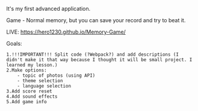 It's my first advanced application.

Game - Normal memory, but you can save your record and try to beat it.

LIVE: https://hero1230.github.io/Memory-Game/

Goals:

    1.!!!IMPORTANT!!! Split code (?Webpack?) and add descriptions (I didn't make it that way because I thought it will be small project. I learned my lesson.) 
    2.Make options:
        - topic of photos (using API)
        - theme selection
        - language selection	
    3.Add score reset
    4.Add sound effects
    5.Add game info
